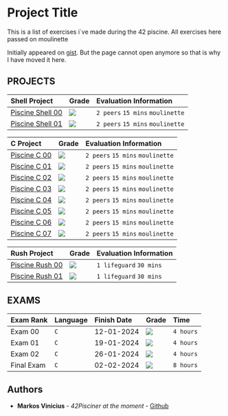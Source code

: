 # Project Title

This is a list of exercises i`ve made during the 42 piscine. 
All exercises here passed on moulinette

Initially appeared on
[gist](https://gist.github.com/PurpleBooth/109311bb0361f32d87a2). But the page cannot open anymore so that is why I have moved it here.

## PROJECTS
<div align="center">

| Shell Project | Grade | Evaluation Information |
| :--- | :--- | :--- |
| [Piscine Shell 00](https://github.com/MarkosComK/42Piscine/tree/main/S00) | <img src="https://img.shields.io/badge/100%20%2F%20100-success"/> | `2 peers` `15 mins` `moulinette` |
| [Piscine Shell 01](https://github.com/MarkosComK/42Piscine/tree/main/S01) | <img src="https://img.shields.io/badge/70%20%2F%20100-success"/> | `2 peers` `15 mins` `moulinette` |

| C Project | Grade | Evaluation Information |
| :--- | :--- | :--- |
| [Piscine C 00](https://github.com/MarkosComK/42Piscine/tree/main/C00) | <img src="https://img.shields.io/badge/60%20%2F%20100-success"/> | `2 peers` `15 mins` `moulinette` |
| [Piscine C 01](https://github.com/MarkosComK/42Piscine/tree/main/C01) | <img src="https://img.shields.io/badge/100%20%2F%20100-success"/> | `2 peers` `15 mins` `moulinette` |
| [Piscine C 02](https://github.com/MarkosComK/42Piscine/tree/main/C02) | <img src="https://img.shields.io/badge/55%20%2F%20100-success"/> | `2 peers` `15 mins` `moulinette` |
| [Piscine C 03](https://github.com/MarkosComK/42Piscine/tree/main/C03) | <img src="https://img.shields.io/badge/100%20%2F%20100-success"/> | `2 peers` `15 mins` `moulinette` |
| [Piscine C 04](https://github.com/MarkosComK/42Piscine/tree/main/C04) | <img src="https://img.shields.io/badge/50%20%2F%20100-success"/> | `2 peers` `15 mins` `moulinette` |
| [Piscine C 05](https://github.com/MarkosComK/42Piscine/tree/main/C05)| <img src="https://img.shields.io/badge/80%20%2F%20100-success"/> | `2 peers` `15 mins` `moulinette` |
| [Piscine C 06](https://github.com/MarkosComK/42Piscine/tree/main/C06)| <img src="https://img.shields.io/badge/100%20%2F%20100-success"/> | `2 peers` `15 mins` `moulinette` |
| [Piscine C 07](https://github.com/MarkosComK/42Piscine/tree/main/C07) | <img src="https://img.shields.io/badge/60%20%2F%20100-success"/> | `2 peers` `15 mins` `moulinette` |

| Rush Project | Grade | Evaluation Information |
| :--- | :--- | :--- |
| [Piscine Rush 00](https://github.com/jotavare/42-piscine/tree/main/piscine/C%20Piscine%20Rush%2000) | <img src="https://img.shields.io/badge/score-00%20%2F%20100-red"/> | `1 lifeguard` `30 mins` |
| [Piscine Rush 01](https://github.com/jotavare/42-piscine/tree/main/piscine/C%20Piscine%20Rush%2001) | <img src="https://img.shields.io/badge/score-00%20%2F%20100-red"/> | `1 lifeguard` `30 mins` |

</div>

## EXAMS
<div align="center">

| Exam Rank | Language | Finish Date | Grade | Time |
| :--- | :--- | :--- | :--- | :--- |
| Exam 00 | `C` | 12-01-2024 | <img src="https://img.shields.io/badge/40%20%2F%20100%20%E2%98%85-sucess"/> | `4 hours` |
| Exam 01 | `C` | 19-01-2024 | <img src="https://img.shields.io/badge/100%20%2F%20100%20%E2%98%85-sucess"/> | `4 hours` |
| Exam 02 | `C` | 26-01-2024 | <img src="https://img.shields.io/badge/40%20%2F%20100%20%E2%98%85-sucess"/> | `4 hours` |
| Final Exam | `C` | 02-02-2024 | <img src="https://img.shields.io/badge/00%20%2F%20100%20%E2%98%85-sucess"/> | `8 hours` |

</div>


## Authors

  - **Markos Vinicius** - *42Pisciner at the moment* -
    [Github](https://github.com/MarkosComK)
